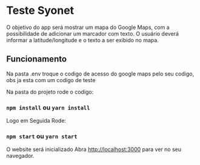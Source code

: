 # Teste Syonet

O objetivo do app será mostrar um mapa do Google Maps, com a
possibilidade de adicionar um marcador com texto. O usuário deverá informar a latitude/longitude
e o texto a ser exibido no mapa.

## Funcionamento

Na pasta .env troque o codigo de acesso do google maps pelo seu codigo, obs ja esta com um codigo de teste

Na pasta do projeto rode o codigo:

### `npm install` ou `yarn install`

Logo em Seguida Rode:
### `npm start` ou `yarn start`

O website será inicializado
Abra [http://localhost:3000](http://localhost:3000) para ver no seu navegador.


